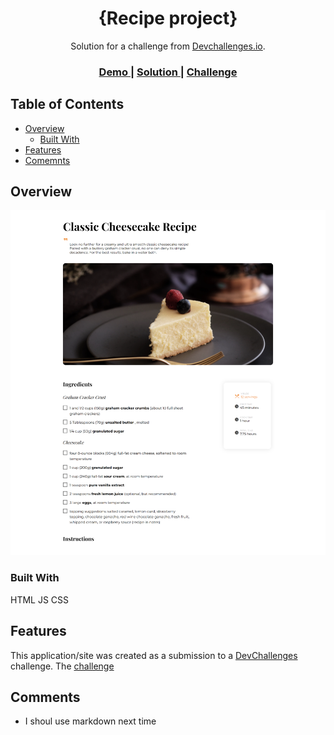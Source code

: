 <!-- Please update value in the {}  -->

<h1 align="center">{Recipe project}</h1>

<div align="center">
   Solution for a challenge from  <a href="http://devchallenges.io" target="_blank">Devchallenges.io</a>.
</div>

<div align="center">
  <h3>
    <a href="https://xxtbmfxx.github.io/recepi-blog/">
      Demo
    </a>
    <span> | </span>
    <a href="https://github.com/XxtbmfxX/recepi-blog">
      Solution
    </a>
    <span> | </span>
    <a href="https://devchallenges.io/challenges/OEKdUZ6xs0h99C38XVht">
      Challenge
    </a>
  </h3>
</div>

<!-- TABLE OF CONTENTS -->

## Table of Contents

- [Overview](#overview)
  - [Built With](#built-with)
- [Features](#features)
- [Comemnts](#comments)

<!-- OVERVIEW -->

## Overview

![screenshot](screenshot.png)

### Built With

HTML JS CSS

## Features

This application/site was created as a submission to a [DevChallenges](https://devchallenges.io/challenges) challenge. The [challenge](https://devchallenges.io/challenges/TtUjDt19eIHxNQ4n5jps)

## Comments

- I shoul use markdown next time
